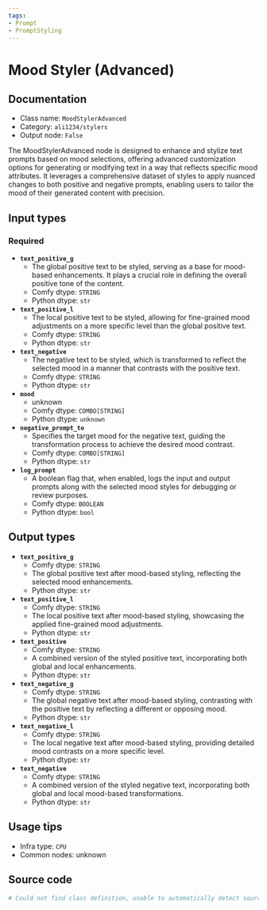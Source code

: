 ```yaml
---
tags:
- Prompt
- PromptStyling
---
```


# Mood Styler (Advanced)
## Documentation
- Class name: `MoodStylerAdvanced`
- Category: `ali1234/stylers`
- Output node: `False`

The MoodStylerAdvanced node is designed to enhance and stylize text prompts based on mood selections, offering advanced customization options for generating or modifying text in a way that reflects specific mood attributes. It leverages a comprehensive dataset of styles to apply nuanced changes to both positive and negative prompts, enabling users to tailor the mood of their generated content with precision.
## Input types
### Required
- **`text_positive_g`**
    - The global positive text to be styled, serving as a base for mood-based enhancements. It plays a crucial role in defining the overall positive tone of the content.
    - Comfy dtype: `STRING`
    - Python dtype: `str`
- **`text_positive_l`**
    - The local positive text to be styled, allowing for fine-grained mood adjustments on a more specific level than the global positive text.
    - Comfy dtype: `STRING`
    - Python dtype: `str`
- **`text_negative`**
    - The negative text to be styled, which is transformed to reflect the selected mood in a manner that contrasts with the positive text.
    - Comfy dtype: `STRING`
    - Python dtype: `str`
- **`mood`**
    - unknown
    - Comfy dtype: `COMBO[STRING]`
    - Python dtype: `unknown`
- **`negative_prompt_to`**
    - Specifies the target mood for the negative text, guiding the transformation process to achieve the desired mood contrast.
    - Comfy dtype: `COMBO[STRING]`
    - Python dtype: `str`
- **`log_prompt`**
    - A boolean flag that, when enabled, logs the input and output prompts along with the selected mood styles for debugging or review purposes.
    - Comfy dtype: `BOOLEAN`
    - Python dtype: `bool`
## Output types
- **`text_positive_g`**
    - Comfy dtype: `STRING`
    - The global positive text after mood-based styling, reflecting the selected mood enhancements.
    - Python dtype: `str`
- **`text_positive_l`**
    - Comfy dtype: `STRING`
    - The local positive text after mood-based styling, showcasing the applied fine-grained mood adjustments.
    - Python dtype: `str`
- **`text_positive`**
    - Comfy dtype: `STRING`
    - A combined version of the styled positive text, incorporating both global and local enhancements.
    - Python dtype: `str`
- **`text_negative_g`**
    - Comfy dtype: `STRING`
    - The global negative text after mood-based styling, contrasting with the positive text by reflecting a different or opposing mood.
    - Python dtype: `str`
- **`text_negative_l`**
    - Comfy dtype: `STRING`
    - The local negative text after mood-based styling, providing detailed mood contrasts on a more specific level.
    - Python dtype: `str`
- **`text_negative`**
    - Comfy dtype: `STRING`
    - A combined version of the styled negative text, incorporating both global and local mood-based transformations.
    - Python dtype: `str`
## Usage tips
- Infra type: `CPU`
- Common nodes: unknown


## Source code
```python
# Could not find class definition, unable to automatically detect source code
```
